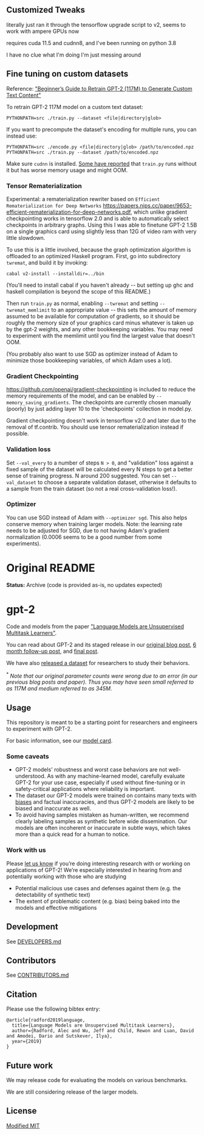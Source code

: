 ## Customized Tweaks
literally just ran it through the tensorflow upgrade script to v2, seems to work with ampere GPUs now

requires cuda 11.5 and cudnn8, and I've been running on python 3.8

I have no clue what I'm doing I'm just messing around
## Fine tuning on custom datasets

Reference:  ["Beginner’s Guide to Retrain GPT-2 (117M) to Generate Custom Text Content"](https://medium.com/@ngwaifoong92/beginners-guide-to-retrain-gpt-2-117m-to-generate-custom-text-content-8bb5363d8b7f)

To retrain GPT-2 117M model on a custom text dataset:

```
PYTHONPATH=src ./train.py --dataset <file|directory|glob>
```

If you want to precompute the dataset's encoding for multiple runs, you can instead use:

```
PYTHONPATH=src ./encode.py <file|directory|glob> /path/to/encoded.npz
PYTHONPATH=src ./train.py --dataset /path/to/encoded.npz
```

Make sure `cudnn` is installed. [Some have
reported](https://github.com/nshepperd/gpt-2/issues/8) that `train.py`
runs without it but has worse memory usage and might OOM.

### Tensor Rematerialization

Experimental: a rematerialization rewriter based on `Efficient
Rematerialization for Deep Networks`
<https://papers.nips.cc/paper/9653-efficient-rematerialization-for-deep-networks.pdf>,
which unlike gradient checkpointing works in tensorflow 2.0 and is
able to automatically select checkpoints in arbitrary graphs. Using
this I was able to finetune GPT-2 1.5B on a single graphics card using
slightly less than 12G of video ram with very little slowdown.

To use this is a little involved, because the graph optimization
algorithm is offloaded to an optimized Haskell program. First, go into
subdirectory `twremat`, and build it by invoking:

    cabal v2-install --installdir=../bin

(You'll need to install cabal if you haven't already -- but setting up
ghc and haskell compilation is beyond the scope of this README.)

Then run `train.py` as normal, enabling `--twremat` and setting
`--twremat_memlimit` to an appropriate value -- this sets the amount
of memory assumed to be available for computation of gradients, so it
should be roughly the memory size of your graphics card minus whatever
is taken up by the gpt-2 weights, and any other bookkeeping
variables. You may need to experiment with the memlimit until you find
the largest value that doesn't OOM.

(You probably also want to use SGD as optimizer instead of Adam to
minimize those bookkeeping variables, of which Adam uses a lot).

### Gradient Checkpointing

https://github.com/openai/gradient-checkpointing is included to reduce
the memory requirements of the model, and can be enabled by
`--memory_saving_gradients`. The checkpoints are currently chosen
manually (poorly) by just adding layer 10 to the 'checkpoints'
collection in model.py.

Gradient checkpointing doesn't work in tensorflow v2.0 and later due
to the removal of tf.contrib. You should use tensor rematerialization
instead if possible.

### Validation loss

Set `--val_every` to a number of steps `N > 0`, and "validation" loss
against a fixed sample of the dataset will be calculated every N steps
to get a better sense of training progress. N around 200
suggested. You can set `--val_dataset` to choose a separate validation
dataset, otherwise it defaults to a sample from the train dataset (so
not a real cross-validation loss!).

### Optimizer

You can use SGD instead of Adam with `--optimizer sgd`. This also
helps conserve memory when training larger models. Note: the learning
rate needs to be adjusted for SGD, due to not having Adam's gradient
normalization (0.0006 seems to be a good number from some
experiments).

# Original README

**Status:** Archive (code is provided as-is, no updates expected)

# gpt-2

Code and models from the paper ["Language Models are Unsupervised Multitask Learners"](https://d4mucfpksywv.cloudfront.net/better-language-models/language-models.pdf).

You can read about GPT-2 and its staged release in our [original blog post](https://blog.openai.com/better-language-models/), [6 month follow-up post](https://openai.com/blog/gpt-2-6-month-follow-up/), and [final post](https://www.openai.com/blog/gpt-2-1-5b-release/).

We have also [released a dataset](https://github.com/openai/gpt-2-output-dataset) for researchers to study their behaviors.

<sup>*</sup> *Note that our original parameter counts were wrong due to an error (in our previous blog posts and paper).  Thus you may have seen small referred to as 117M and medium referred to as 345M.*

## Usage

This repository is meant to be a starting point for researchers and engineers to experiment with GPT-2.

For basic information, see our [model card](./model_card.md).

### Some caveats

- GPT-2 models' robustness and worst case behaviors are not well-understood.  As with any machine-learned model, carefully evaluate GPT-2 for your use case, especially if used without fine-tuning or in safety-critical applications where reliability is important.
- The dataset our GPT-2 models were trained on contains many texts with [biases](https://twitter.com/TomerUllman/status/1101485289720242177) and factual inaccuracies, and thus GPT-2 models are likely to be biased and inaccurate as well.
- To avoid having samples mistaken as human-written, we recommend clearly labeling samples as synthetic before wide dissemination.  Our models are often incoherent or inaccurate in subtle ways, which takes more than a quick read for a human to notice.

### Work with us

Please [let us know](mailto:languagequestions@openai.com) if you’re doing interesting research with or working on applications of GPT-2!  We’re especially interested in hearing from and potentially working with those who are studying
- Potential malicious use cases and defenses against them (e.g. the detectability of synthetic text)
- The extent of problematic content (e.g. bias) being baked into the models and effective mitigations

## Development

See [DEVELOPERS.md](./DEVELOPERS.md)

## Contributors

See [CONTRIBUTORS.md](./CONTRIBUTORS.md)

## Citation

Please use the following bibtex entry:
```
@article{radford2019language,
  title={Language Models are Unsupervised Multitask Learners},
  author={Radford, Alec and Wu, Jeff and Child, Rewon and Luan, David and Amodei, Dario and Sutskever, Ilya},
  year={2019}
}
```

## Future work

We may release code for evaluating the models on various benchmarks.

We are still considering release of the larger models.

## License

[Modified MIT](./LICENSE)
